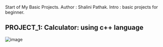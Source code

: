 Start of My Basic Projects.
Author : Shalini Pathak.
Intro : basic projects for beginner.
## PROJECT_1: Calculator: using c++ language
![image](https://github.com/user-attachments/assets/ddb400e1-7037-4214-8074-bf212c7ed266)

